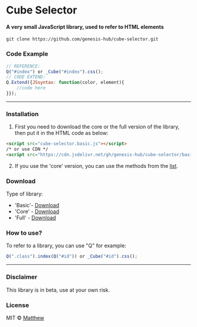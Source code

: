 <!-- ![Screenshot]()  -->
# Cube Selector
#### A very small JavaScript library, used to refer to HTML elements

```github
git clone https://github.com/genesis-hub/cube-selector.git
```

### Code Example
```javascript
// REFERENCE:
Q("#index") or _Cube("#index").css();
// CODE EXTEND:
Q.Extend({JSsyntax: function(color, element){
    //code here
}});
```
***
### Installation
1. First you need to download the core or the full version of the library, then put it in the HTML code as below:
```HTML 
<script src="cube-selector.basic.js"></script> 
/* or use CDN */
<script src="https://cdn.jsdelivr.net/gh/genesis-hub/cube-selector/basic/cube-selector.basic.js"></script>
```
2. If you use the 'core' version, you can use the methods from the [list](https://github.com/genesis-hub/cube-selector/tree/master/methods).
### Download
Type of library:
* 'Basic'- [Download](https://cdn.jsdelivr.net/gh/genesis-hub/cube-selector/basic/cube-selector.basic.js)
* 'Core' - [Download](https://cdn.jsdelivr.net/gh/genesis-hub/cube-selector/core/cube-selector.core.js)
* 'Full' - [Download](https://cdn.jsdelivr.net/gh/genesis-hub/cube-selector/full/cube-selector.full.js)
### How to use?
To refer to a library, you can use "Q" for example:
```javascript
Q(".class").index(Q("#id")) or _Cube("#id").css();
```
***
### Disclaimer
This library is in beta, use at your own risk.


### License
MIT © [Matthew]()
